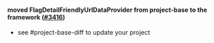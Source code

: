 #### moved FlagDetailFriendlyUrlDataProvider from project-base to the framework ([#3416](https://github.com/shopsys/shopsys/pull/3416))

-   see #project-base-diff to update your project
